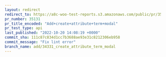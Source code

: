 ```yaml
---
layout: redirect
redirect_to: https://a8c-woo-test-reports.s3.amazonaws.com/public/pr/35131/api/index.html
pr_number: 35131
pr_title_encoded: "Add+create+attribute+term+modal"
pr_test_type: api
last_published: "2022-10-20 14:08:19 +0000"
commit_sha: 111c87c834d1cc7b3688ae93e31c8212306eb958
commit_message: "Fix lint error"
branch_name: add/34331_create_attribute_term_modal
---
```

